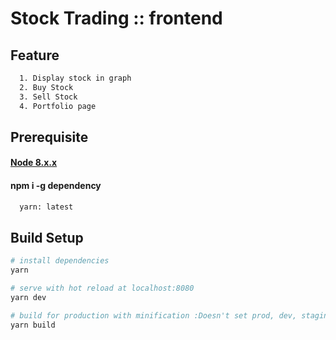 # Stock Trading :: frontend


## Feature

``` bash
  1. Display stock in graph
  2. Buy Stock
  3. Sell Stock
  4. Portfolio page
```

## Prerequisite
#### [Node 8.x.x](https://nodejs.org/en/)
#### npm i -g dependency
``` bash
  yarn: latest
```

## Build Setup

``` bash
# install dependencies
yarn

# serve with hot reload at localhost:8080
yarn dev

# build for production with minification :Doesn't set prod, dev, staging
yarn build
```

